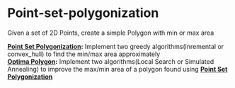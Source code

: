 # Point-set-polygonization
Given a set of 2D Points, create a simple Polygon with min or max area


 **[Point Set Polygonization](./Point-Set-Polygonization):** Implement two greedy algorithms(inremental or convex_hull) to find the min/max area approximately\
 **[Optima Polygon](./Optimal-Polygon):** Implement two algorithms(Local Search or Simulated Annealing) to improve the max/min area of a polygon found using 
  **[Point Set Polygonization](./Point-Set-Polygonization)**
